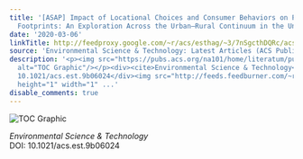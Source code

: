 ```yaml
---
title: '[ASAP] Impact of Locational Choices and Consumer Behaviors on Personal Land
  Footprints: An Exploration Across the Urban–Rural Continuum in the United States'
date: '2020-03-06'
linkTitle: http://feedproxy.google.com/~r/acs/esthag/~3/7nSgcthDQRc/acs.est.9b06024
source: 'Environmental Science & Technology: Latest Articles (ACS Publications)'
description: '<p><img src="https://pubs.acs.org/na101/home/literatum/publisher/achs/journals/content/esthag/0/esthag.ahead-of-print/acs.est.9b06024/20200306/images/medium/es9b06024_0008.gif"
  alt="TOC Graphic"/></p><div><cite>Environmental Science & Technology</cite></div><div>DOI:
  10.1021/acs.est.9b06024</div><img src="http://feeds.feedburner.com/~r/acs/esthag/~4/7nSgcthDQRc"
  height="1" width="1" ...'
disable_comments: true
---
```

<p><img src="https://pubs.acs.org/na101/home/literatum/publisher/achs/journals/content/esthag/0/esthag.ahead-of-print/acs.est.9b06024/20200306/images/medium/es9b06024_0008.gif" alt="TOC Graphic"/></p><div><cite>Environmental Science & Technology</cite></div><div>DOI: 10.1021/acs.est.9b06024</div><img src="http://feeds.feedburner.com/~r/acs/esthag/~4/7nSgcthDQRc" height="1" width="1" ...